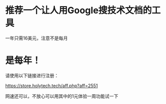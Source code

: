 # 推荐一个让人用Google搜技术文档的工具
一年只需16美元，注意不是每月<h1>是每年！</h1>

请使用以下链接进行注册：

https://store.holytech.tech/aff.php?aff=2551

网速还可以，不放心可以用其中的1元体验一周功能试一下

